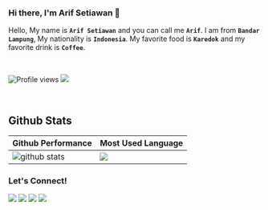 
### Hi there, I'm Arif Setiawan :rofl:

Hello, My name is **`Arif Setiawan`** and you can call me **`Arif`**. I am from **`Bandar Lampung`**, My nationality is **`Indonesia`**. My favorite food is **`Karedok`** and my favorite drink is **`Coffee`**. 

<br>

![Profile views](https://gpvc.arturio.dev/arifswn) <a href="https://sinautech.id" target="_blank"><img src="https://img.shields.io/badge/Website-https://sinautech.id-blue" /></a>

<br>

## Github Stats
| Github Performance | Most Used Language |
| --- | --- |
| ![github stats](https://github-readme-stats.vercel.app/api?username=arifswn&show_icons=true&theme=radical) | <img src="https://github-readme-stats.vercel.app/api/top-langs/?username=arifswn&layout=compact&theme=radical"> |

### Let's Connect!
<p>
    <a href="https://www.facebook.com/swn.setiawan" target="_blank"><img src="https://img.shields.io/badge/swn.setiawan_-30302f?style=flat&logo=facebook" /></a>
    <a href="https://www.instagram.com/swn.setiawan" target="_blank"><img src="https://img.shields.io/badge/swn.setiawan_-30302f?style=flat&logo=instagram" /></a>
    <a href="https://twitter.com/arif_swn" target="_blank"><img src="https://img.shields.io/badge/arif__swn_-30302f?style=flat&logo=twitter" /></a>
    <a href="https://www.paypal.me/arifswn" target="_blank"><img src="https://ionicabizau.github.io/badges/paypal.svg" /></a>
</p>
